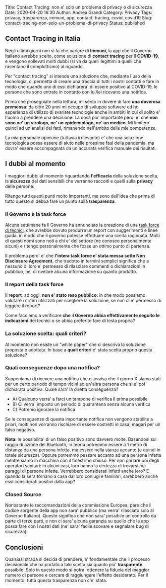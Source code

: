 Title: Contact Tracing: non e' solo un problema di privacy o di sicurezza
Date: 2020-04-20 19:30
Author: Andrea Grandi
Category: Privacy
Tags: privacy, trasparenza, immuni, app, contact, tracing, covid, covid19
Slug: contact-tracing-non-solo-un-problema-di-privacy
Status: published

## Contact Tracing in Italia

Negli ultimi giorni non si fa che parlare di **Immuni**, la app che il Governo Italiano avrebbe scelto, come soluzione di **contact tracing** per il **COVID-19**, e vengono sollevati molti dubbi (si va da quelli legittimi a quelli che rasentano il complottismo) al riguardo.

Per "contact tracing" si intende una soluzione che, mediante l'uso della tecnologia, ci permetta di creare una traccia di tutti i nostri contatti e fare in modo che quando uno di essi dichiarera' di essere positivo al COVID-19, le persone che sono entrate in contatto con lui/lei ricevano una notifica.

Prima che proseguiate nella lettura, mi sento in dovere di fare **una doverosa premessa**: da oltre 20 anni mi occupo di sviluppo software ed ho esperienza di utilizzo di svariate tecnologie anche in ambiti in cui di solito e' l'uomo a prendere una decisione. La cosa piu' importante pero' e' che **non sono ne' un virologo, ne' un epidemiologo, ne' un medico**. Mi limitero' quindi ad un'analisi dei fatti, rimanendo nell'ambito delle mie competenze.

La mia personale opinione (tuttavia irrilevante) e' che una soluzione tecnologica possa essere di aiuto nelle prossime fasi della pandemia, ma dovra' essere accompagnata da un'accurata verifica manuale dei risultati.

## I dubbi al momento

I maggiori dubbi al momento riguardando **l'efficacia** della soluzione scelta, la **sicurezza** dei dati sensibili che verranno raccolti e quelli sulla **privacy** delle persone.

Ritengo tutti questi punti molto importanti, ma sono dell'idea che prima di tutto questo si debba fare un punto sulla **trasparenza**.

### Il Governo e la task force

Alcune settimane fa il Governo ha annunciato la creazione di una [task force di tecnici](https://innovazione.gov.it/DM-task-force/), che avrebbe dovuto produrre un report con suggerimenti e linee guida, in modo che il governo potesse effettuare una scelta ragionata. Molti di questi nomi sono noti a chi e' del settore (ne conosco personalmente alcuni) e ritengo personalmente che fosse un ottimo punto di partenza.

Il problema pero' e' che **l'intera task force e' stata messa sotto Non Disclosure Agreement**, che tradotto in termini semplici significa che a nessuno di loro e' permesso di rilasciare commenti o dichiarazioni in pubblico, ne' di rivelare alcuna informazione su quanto prodotto.

### Il report della task force

Il **report**, ad oggi, **non e' stato reso pubblico**: in che modo possiamo valutare i criteri utilizzati per scegliere la soluzione, se non ci e' permesso di leggere il report? 

Come facciamo a verificare **che il Governo abbia effettivamente seguito le indicazioni** dei tecnici o se abbia preferito fare di testa propria? 

### La soluzione scelta: quali criteri?

Al momento non esiste un "white paper" che ci descriva la soluzione proposta e adottata. In base a **quali criteri** e' stata scelta proprio questa soluzione?

### Quali conseguenze dopo una notifica?

Supponiamo di ricevere una notifica che ci avvisa che il giorno X siamo stati per un certo periodo di tempo vicini ad un'altra persona che si e' poi dichiarata positiva. Quale sara' la diretta conseguenza?

- A) Qualcuno verra' a farci un tampone di verifica il prima possibile
- B) Ci verra' imposto un periodo di quarantena senza alcuna verifica
- C) Potremo ignorare la notifica

Se le conseguenze di questa importante notifica non vengono stabilite a priori, molti non vorranno rischiare di essere costretti in casa, magari per un falso negativo. 

**Nota**: le possibilita' di un falso positivo sono davvero molte. Basandosi sul raggio di azione del Bluetooth, in teoria potremmo essere a 1 metro di distanza da una persona infetta, ma essere nella stanza accanto (e quindi in totale sicurezza). Oppure potremmo passare accanto ad una persona infetta mentre siamo in macchina con il finestrino chiuso. Per non parlare poi degli operatori sanitari: in alcuni casi, loro hanno la certezza di trovarsi nei paraggi di persone infette. Verrebbero considerati infetti anche loro? E quando la sera tornano a casa dai loro coniugi e familiari, sarebbero anche essi considerati positivi dalla app?

### Closed Source

Nonostante le raccomandazioni della commissione Europea, pare che il codice sorgente della app non sara' pubblico (ma verra' rilasciato solo al Governo Italiano). Questo significa che non sara' possibile un controllo da parte di terze parti, e non ci sara' alcuna garanzia su quello che la app possa fare con i nostri dati (ne' sara' facile scovare e segnalare bug di sicurezza).

## Conclusioni

Qualsiasi strada si decida di prendere, e' fondamentale che il processo decisionale che ha portato a tale scelta sia quanto piu' **trasparente** possibile. Solo in questo modo si potra' ottenere la fiducia del maggior numero di persone e cercare di raggiungere l'effetto desiderato. Per il momento, tutta questa trasparenza non c'e' stata.
